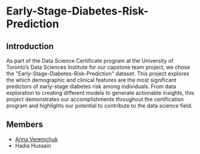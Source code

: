 # Early-Stage-Diabetes-Risk-Prediction

## Introduction

As part of the Data Science Certificate program at the University of Toronto’s Data Sciences Institute for our capstone team project, we chose the "Early-Stage-Diabetes-Risk-Prediction" dataset. This project explores the which demographic and clinical features are the most significant predictors of early-stage diabetes risk among individuals. From data exploration to creating different models to generate actionable insights, this project demonstrates our accomplishments throughout the certification program and highlights our potential to contribute to the data science field.

## Members

- [Anna Veremchuk](https://github.com/anneveremtchouk)
- Hadia Hussain

